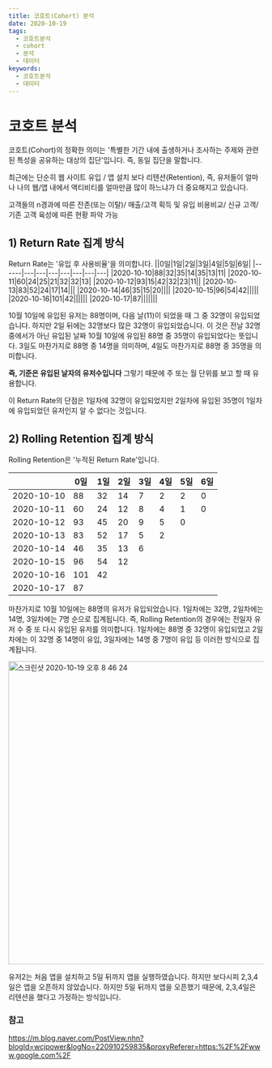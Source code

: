 ```yaml
---
title: 코호트(Cohort) 분석
date: 2020-10-19
tags:
  - 코호트분석
  - cohort
  - 분석
  - 데이터
keywords:
  - 코호트분석
  - 데이터
---
```


# 코호트 분석

코호트(Cohort)의 정확한 의미는 '특별한 기간 내에 출생하거나 조사하는 주제와 관련된 특성을 공유하는 대상의 집단'입니다.
즉, 동일 집단을 말합니다.

최근에는 단순히 웹 사이트 유입 / 앱 설치 보다 리텐션(Retention), 즉, 유저들이 얼마나 나의 웹/앱 내에서 액티비티를 얼마만큼 많이 하느냐가
더 중요해지고 있습니다.

고객들의 n경과에 따른 잔존(또는 이탈)/ 매출/고객 획득 및 유입 비용비교/ 신규 고객/
기존 고객 육성에 따른 현황 파악 가능

## 1) Return Rate 집계 방식

Return Rate는 '유입 후 사용비율'을 의미합니다.
||0일|1일|2일|3일|4일|5일|6일|
|------|---|---|---|---|---|---|---|
|2020-10-10|88|32|35|14|35|13|11|
|2020-10-11|60|24|25|21|32|32|13|
|2020-10-12|93|15|42|32|23|11||
|2020-10-13|83|52|24|17|14|||
|2020-10-14|46|35|15|20||||
|2020-10-15|96|54|42|||||
|2020-10-16|101|42||||||
|2020-10-17|87|||||||

10월 10일에 유입된 유저는 88명이며, 다음 날(11)이 되었을 때 그 중 32명이 유입되었습니다. 하지만
2일 뒤에는 32명보다 많은 32명이 유입되었습니다.
이 것은 전날 32명 중에서가 아닌 유입된 날짜 10월 10일에 유입된 88명 중 35명이 유입되었다는 뜻입니다.
3일도 마찬가지로 88명 중 14명을 의미하며, 4일도 마찬가지로 88명 중 35명을 의미합니다.

**즉, 기준은 유입된 날자의 유저수입니다** 그렇기 때문에 주 또는 월 단위를 보고 할 때 유용합니다.

이 Return Rate의 단점은 1일차에 32명이 유입되었지만 2일차에 유입된 35명이 1일차에 유입되었던
유저인지 알 수 없다는 것입니다.

## 2) Rolling Retention 집계 방식

Rolling Retention은 '누적된 Return Rate'입니다.

|            | 0일 | 1일 | 2일 | 3일 | 4일 | 5일 | 6일 |
| ---------- | --- | --- | --- | --- | --- | --- | --- |
| 2020-10-10 | 88  | 32  | 14  | 7   | 2   | 2   | 0   |
| 2020-10-11 | 60  | 24  | 12  | 8   | 4   | 1   | 0   |
| 2020-10-12 | 93  | 45  | 20  | 9   | 5   | 0   |     |
| 2020-10-13 | 83  | 52  | 17  | 5   | 2   |     |     |
| 2020-10-14 | 46  | 35  | 13  | 6   |     |     |     |
| 2020-10-15 | 96  | 54  | 12  |     |     |     |     |
| 2020-10-16 | 101 | 42  |     |     |     |     |     |
| 2020-10-17 | 87  |     |     |     |     |     |     |

마찬가지로 10월 10일에는 88명의 유저가 유입되었습니다. 1일차에는 32명, 2일차에는 14명, 3일차에는 7명 순으로 집계됩니다.
즉, Rolling Retention의 경우에는 전일자 유저 수 중 또 다시 유입된 유저를 의미합니다. 1일차에는 88명 중 32명이 유입되었고 2일차에는 이 32명 중 14명이 유입, 3일차에는 14명 중 7명이 유입 등
이러한 방식으로 집계됩니다.

<img width="599" alt="스크린샷 2020-10-19 오후 8 46 24" src="https://user-images.githubusercontent.com/54584063/96446268-286d5380-124c-11eb-83df-640585cd49d6.png">

유저2는 처음 앱을 설치하고 5일 뒤까지 앱을 실행하였습니다.
하지만 보다시피 2,3,4일은 앱을 오픈하지 않았습니다. 하지만 5일 뒤까지 앱을 오픈했기 때문에,
2,3,4일은 리텐션을 했다고 가정하는 방식입니다.

### 참고

https://m.blog.naver.com/PostView.nhn?blogId=wcjpower&logNo=220910259835&proxyReferer=https:%2F%2Fwww.google.com%2F
